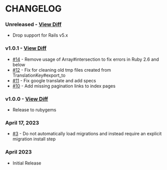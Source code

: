 # CHANGELOG

### Unreleased - [View Diff](https://github.com/westonganger/rails_i18n_manager/compare/v1.0.1...master)
- Drop support for Rails v5.x

### v1.0.1 - [View Diff](https://github.com/westonganger/rails_i18n_manager/compare/v1.0.0...v1.0.1)
- [#14](https://github.com/westonganger/rails_i18n_manager/pull/14) - Remove usage of Array#intersection to fix errors in Ruby 2.6 and below
- [#12](https://github.com/westonganger/rails_i18n_manager/pull/12) - Fix for cleaning old tmp files created from TranslationKey#export_to
- [#11](https://github.com/westonganger/rails_i18n_manager/pull/11) - Fix google translate and add specs
- [#10](https://github.com/westonganger/rails_i18n_manager/pull/10) - Add missing pagination links to index pages

### v1.0.0 - [View Diff](https://github.com/westonganger/rails_i18n_manager/compare/9c8305c...v1.0.0)
- Release to rubygems

### April 17, 2023
- [#3](https://github.com/westonganger/rails_i18n_manager/pull/3) - Do not automatically load migrations and instead require an explicit migration install step

### April 2023
- Initial Release
